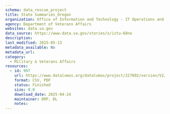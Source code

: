 ```yaml
---
schema: data_rescue_project 
title: State Summaries_Oregon
organization: Office of Information and Technology - IT Operations and Services (ITOPS)
agency: Department of Veterans Affairs
websites: data.va.gov
data_source: https://www.data.va.gov/stories/s/iztu-68ne
description: 
last_modified: 2025-05-13
metadata_available: No
metadata_url: 
category:
  - Military & Veterans Affairs 
resources:
  - id: 997
    url: https://www.datalumos.org/datalumos/project/227692/version/V2/view
    format: CSV, PDF
    status: Finished
    size: 0.0
    download_date: 2025-04-24
    maintainer: DRP, DL
    notes: 
---
```

